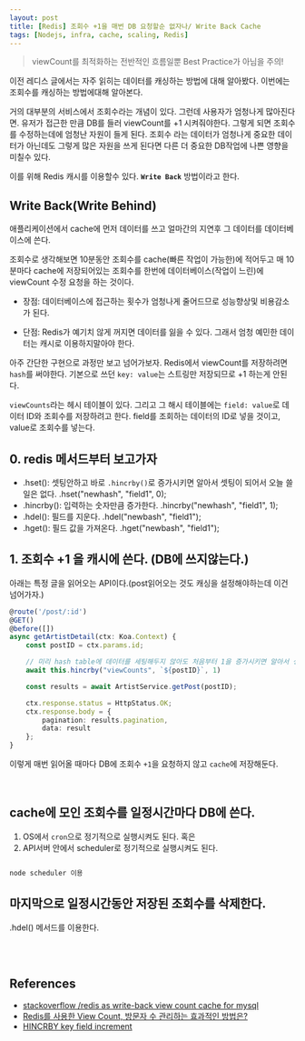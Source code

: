 ```yaml
---
layout: post
title: [Redis] 조회수 +1을 매번 DB 요청할순 없자나/ Write Back Cache
tags: [Nodejs, infra, cache, scaling, Redis]
---
```


>viewCount를 최적화하는 전반적인 흐름일뿐 Best Practice가 아님을 주의!

이전 레디스 글에서는 자주 읽히는 데이터를 캐싱하는 방법에 대해 알아봤다. 이번에는 조회수를 캐싱하는 방법에대해 알아본다. 

거의 대부분의 서비스에서 조회수라는 개념이 있다. 그런데 사용자가 엄청나게 많아진다면. 유저가 접근한 만큼 DB를 들러 viewCount를 +1 시켜줘야한다. 그렇게 되면 조회수를 수정하는데에 엄청난 자원이 들게 된다. 조회수 라는 데이터가 엄청나게 중요한 데이터가 아닌데도 그렇게 많은 자원을 쓰게 된다면 다른 더 중요한 DB작업에 나쁜 영향을 미칠수 있다.

이를 위해 Redis 캐시를 이용할수 있다. **`Write Back`** 방법이라고 한다.

## Write Back(Write Behind)
애플리케이션에서 cache에 먼저 데이터를 쓰고 얼마간의 지연후 그 데이터를 데이터베이스에 쓴다.

조회수로 생각해보면 10분동안 조회수를 cache(빠른 작업이 가능한)에 적어두고 매 10분마다 cache에 저장되어있는 조회수를 한번에 데이터베이스(작업이 느린)에 viewCount 수정 요청을 하는 것이다.
 
- 장점: 데이터베이스에 접근하는 횟수가 엄청나게 줄어드므로 성능향상및 비용감소가 된다.

- 단점: Redis가 예기치 않게 꺼지면 데이터를 잃을 수 있다. 그래서 엄청 예민한 데이터는 캐시로 이용하지말아야 한다.

아주 간단한 구현으로 과정만 보고 넘어가보자.
Redis에서 viewCount를 저장하려면 `hash`를 써야한다. 기본으로 쓰던 `key: value`는 스트링만 저장되므로 +1 하는게 안된다.

`viewCounts`라는 헤시 테이블이 있다. 그리고 그 해시 테이블에는 `field: value`로 데이터 ID와 조회수를 저장하려고 한다. field를 조회하는 데이터의 ID로 넣을 것이고, value로 조회수를 넣는다.

## 0. redis 메서드부터 보고가자
- .hset(): 셋팅안하고 바로 `.hincrby()`로 증가시키면 알아서 셋팅이 되어서 오늘 쓸일은 없다. .hset("newhash", "field1", 0);
- .hincrby(): 입력하는 숫자만큼 증가한다. .hincrby("newhash", "field1", 1);
- .hdel(): 필드를 지운다. .hdel("newbash", "field1");
- .hget(): 필드 값을 가져온다. .hget("newbash", "field1");


## 1. 조회수 +1 을 캐시에 쓴다. (DB에 쓰지않는다.)
아래는 특정 글을 읽어오는 API이다.(post읽어오는 것도 캐싱을 설정해야하는데 이건 넘어가자.)
```ts
@route('/post/:id')
@GET()
@before([])
async getArtistDetail(ctx: Koa.Context) {
    const postID = ctx.params.id;

    // 미리 hash table에 데이터를 세팅해두지 않아도 처음부터 1을 증가시키면 알아서 생성부터 한다.
    await this.hincrby("viewCounts", `${postID}`, 1)

    const results = await ArtistService.getPost(postID);

    ctx.response.status = HttpStatus.OK;
    ctx.response.body = {
        pagination: results.pagination,
        data: result
    };
}
```
이렇게 매번 읽어올 때마다 DB에 조회수 `+1`을 요청하지 않고 `cache`에 저장해둔다.

<br>

## cache에 모인 조회수를 일정시간마다 DB에 쓴다.
1. OS에서 `cron`으로 정기적으로 실행시켜도 된다. 혹은 
2. API서버 안에서 scheduler로 정기적으로 실행시켜도 된다. 

```ts

node scheduler 이용

```

## 마지막으로 일정시간동안 저장된 조회수를 삭제한다.
.hdel() 메서드를 이용한다.

<br><br>

## References
- [stackoverflow /redis as write-back view count cache for mysql](https://stackoverflow.com/questions/16761898/redis-as-write-back-view-count-cache-for-mysql)
- [Redis를 사용한 View Count, 방문자 수 관리하는 효과적인 방법은?](https://webisfree.com/2017-11-13/redis%EB%A5%BC-%EC%82%AC%EC%9A%A9%ED%95%9C-view-count-%EB%B0%A9%EB%AC%B8%EC%9E%90-%EC%88%98-%EA%B4%80%EB%A6%AC%ED%95%98%EB%8A%94-%ED%9A%A8%EA%B3%BC%EC%A0%81%EC%9D%B8-%EB%B0%A9%EB%B2%95%EC%9D%80)
- [HINCRBY key field increment](https://redis.io/commands/HINCRBY)